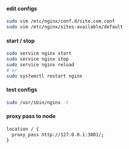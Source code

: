#### edit configs
```bash
sudo vim /etc/nginx/conf.d/site.com.conf
sudo vim /etc/nginx/sites-available/default
```

#### start / stop
```bash
sudo service nginx start
sudo service nginx stop
sudo service nginx reload
# or
sudo systemctl restart nginx
```

#### test configs
```bash
sudo /usr/sbin/nginx -t
```


#### proxy pass to node
```bash
location / {
  proxy_pass http://127.0.0.1:3001/;
}
```